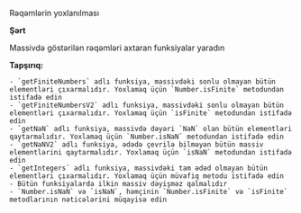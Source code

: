 Rəqəmlərin yoxlanılması

**Şərt**

Massivdə göstərilən rəqəmləri axtaran funksiyalar yaradın

**Tapşırıq:**

    - `getFiniteNumbers` adlı funksiya, massivdəki sonlu olmayan bütün elementləri çıxarmalıdır. Yoxlamaq üçün `Number.isFinite` metodundan istifadə edin
    - `getFiniteNumbersV2` adlı funksiya, massivdəki sonlu olmayan bütün elementləri çıxarmalıdır. Yoxlamaq üçün `isFinite` metodundan istifadə edin
    - `getNaN` adlı funksiya, massivdə dəyəri `NaN` olan bütün elementləri qaytarmalıdır. Yoxlamaq üçün `Number.isNaN` metodundan istifadə edin
    - `getNaNV2` adlı funksiya, ədədə çevrilə bilməyən bütün massiv elementlərini qaytarmalıdır. Yoxlamaq üçün `isNaN` metodundan istifadə edin
    - `getIntegers` adlı funksiya, massivdəki tam ədəd olmayan bütün elementləri çıxarmalıdır. Yoxlamaq üçün müvafiq metodu istifadə edin
    - Bütün funksiyalarda ilkin massiv dəyişməz qalmalıdır
    - `Number.isNaN` və `isNaN`, həmçinin `Number.isFinite` və `isFinite` metodlarının nəticələrini müqayisə edin

